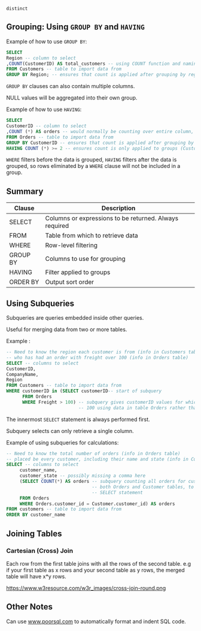 ```distinct```

## Grouping: Using ```GROUP BY``` and ```HAVING```

Example of how to use ```GROUP BY```:
```SQL
SELECT
Region -- column to select
,COUNT(CustomerID) AS total_customers -- using COUNT function and naming new column total_customers
FROM Customers -- table to import data from
GROUP BY Region; -- ensures that count is applied after grouping by region, rather than counting the whole table
```
```GROUP BY``` clauses can also contain multiple columns.

NULL values will be aggregated into their own group.

Example of how to use ```HAVING```:
```SQL
SELECT
CustomerID -- column to select
,COUNT (*) AS orders -- would normally be counting over entire column, but this is affected by the following clauses
FROM Orders -- table to import data from
GROUP BY CustomerID -- ensures that count is applied after grouping by CustomerID (looks at each individual customer)
HAVING COUNT (*) >= 2 -- ensures count is only applied to groups (CustomerID) with counts greater than or equal to 2
```

```WHERE``` filters before the data is grouped, ```HAVING``` filters after the data is grouped, so rows eliminated 
by a ```WHERE``` clause will not be included in a group.

## Summary

| Clause  | Description | 
| ------------- | ------------- |
| SELECT  | Columns or expressions to be returned. Always required  | 
| FROM  | Table from which to retrieve data | 
| WHERE | Row-level filtering | 
| GROUP BY | Columns to use for grouping | 
| HAVING | Filter applied to groups | 
| ORDER BY | Output sort order |

## Using Subqueries

Subqueries are queries embedded inside other queries.

Useful for merging data from two or more tables.

Example  :
```SQL
-- Need to know the region each customer is from (info in Customers table) 
-- who has had an order with freight over 100 (info in Orders table)
SELECT -- columns to select
CustomerID,
CompanyName,
Region
FROM Customers -- table to import data from
WHERE customerID in (SELECT customerID-- start of subquery
      FROM Orders
      WHERE Freight > 100) -- subquery gives customerID values for which Freight is greater than 
                           -- 100 using data in table Orders rather than Customers
```
The innermost ```SELECT``` statement is always performed first.

Subquery selects can only retrieve a single column.

Example of using subqueries for calculations:
```SQL
-- Need to know the total number of orders (info in Orders table) 
-- placed be every customer, including their name and state (info in Customers table)
SELECT -- columns to select
     customer_name,
     customer_state -- possibly missing a comma here
     (SELECT COUNT(*) AS orders -- subquery counting all orders for customer IDs in 
                                -- both Orders and Customer tables, to use as a column for outer
                                -- SELECT statement
     FROM Orders
     WHERE Orders.customer_id = Customer.customer_id) AS orders
FROM customers -- table to import data from
ORDER BY customer_name
```
## Joining Tables
### Cartesian (Cross) Join

Each row from the first table joins with all the rows of the second table. e.g if your first table as x rows and your second table as y rows, the merged table will have x*y rows.

https://www.w3resource.com/w3r_images/cross-join-round.png
## Other Notes

Can use www.poorsql.com to automatically format and indent SQL code.
